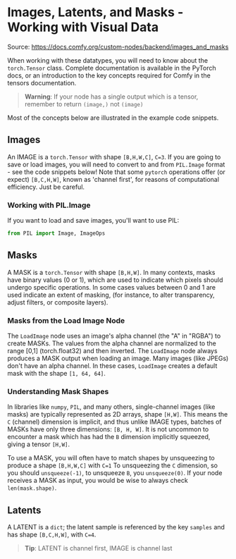 # Images, Latents, and Masks - Working with Visual Data

Source: <https://docs.comfy.org/custom-nodes/backend/images_and_masks>

When working with these datatypes, you will need to know about the `torch.Tensor` class. Complete documentation is available in the PyTorch docs, or an introduction to the key concepts required for Comfy in the tensors documentation.

> **Warning**: If your node has a single output which is a tensor, remember to return `(image,)` not `(image)`

Most of the concepts below are illustrated in the example code snippets.

## Images

An IMAGE is a `torch.Tensor` with shape `[B,H,W,C]`, `C=3`. If you are going to save or load images, you will need to convert to and from `PIL.Image` format - see the code snippets below! Note that some `pytorch` operations offer (or expect) `[B,C,H,W]`, known as 'channel first', for reasons of computational efficiency. Just be careful.

### Working with PIL.Image

If you want to load and save images, you'll want to use PIL:

```python
from PIL import Image, ImageOps
```

## Masks

A MASK is a `torch.Tensor` with shape `[B,H,W]`. In many contexts, masks have binary values (0 or 1), which are used to indicate which pixels should undergo specific operations. In some cases values between 0 and 1 are used indicate an extent of masking, (for instance, to alter transparency, adjust filters, or composite layers).

### Masks from the Load Image Node

The `LoadImage` node uses an image's alpha channel (the "A" in "RGBA") to create MASKs. The values from the alpha channel are normalized to the range [0,1] (torch.float32) and then inverted. The `LoadImage` node always produces a MASK output when loading an image. Many images (like JPEGs) don't have an alpha channel. In these cases, `LoadImage` creates a default mask with the shape `[1, 64, 64]`.

### Understanding Mask Shapes

In libraries like `numpy`, `PIL`, and many others, single-channel images (like masks) are typically represented as 2D arrays, shape `[H,W]`. This means the `C` (channel) dimension is implicit, and thus unlike IMAGE types, batches of MASKs have only three dimensions: `[B, H, W]`. It is not uncommon to encounter a mask which has had the `B` dimension implicitly squeezed, giving a tensor `[H,W]`.

To use a MASK, you will often have to match shapes by unsqueezing to produce a shape `[B,H,W,C]` with `C=1` To unsqueezing the `C` dimension, so you should `unsqueeze(-1)`, to unsqueeze `B`, you `unsqueeze(0)`. If your node receives a MASK as input, you would be wise to always check `len(mask.shape)`.

## Latents

A LATENT is a `dict`; the latent sample is referenced by the key `samples` and has shape `[B,C,H,W]`, with `C=4`.

> **Tip**: LATENT is channel first, IMAGE is channel last
